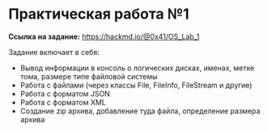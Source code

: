 # Практическая работа №1
**Ссылка на задание:** https://hackmd.io/@0x41/OS_Lab_1

Задание включает в себя:
- Вывод информации в консоль о логических дисках, именах, метке тома, размере типе файловой системы
- Работа с файлами (через классы File, FileInfo, FileStream и другие)
- Работа с форматом JSON
- Работа с форматом XML
- Создание zip архива, добавление туда файла, определение размера архива
